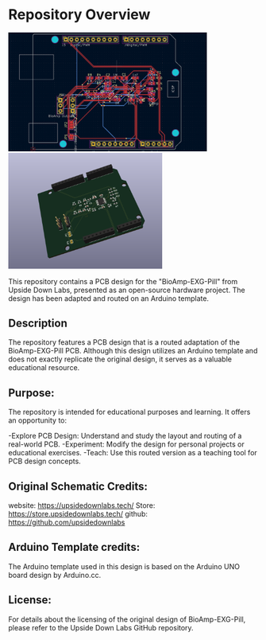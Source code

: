 # Repository Overview


<img src="https://github.com/KushalVenX/BioAmp-Ard-PCBD/blob/main/IMAGES/Routing.png" width="400" />  <img src="https://github.com/KushalVenX/BioAmp-Ard-PCBD/blob/main/IMAGES/3Dview.png" width="310" />


This repository contains a PCB design for the "BioAmp-EXG-Pill" from Upside Down Labs, presented as an open-source hardware project. The design has been adapted and routed on an Arduino template.

## Description


The repository features a PCB design that is a routed adaptation of the BioAmp-EXG-Pill PCB. Although this design utilizes an Arduino template and does not exactly replicate the original design, it serves as a valuable educational resource.

## Purpose:

The repository is intended for educational purposes and learning. It offers an opportunity to:

-Explore PCB Design: Understand and study the layout and routing of a real-world PCB.
-Experiment: Modify the design for personal projects or educational exercises.
-Teach: Use this routed version as a teaching tool for PCB design concepts.

## Original Schematic Credits:

website: https://upsidedownlabs.tech/
Store: https://store.upsidedownlabs.tech/
github: https://github.com/upsidedownlabs

## Arduino Template credits:


The Arduino template used in this design is based on the Arduino UNO board design by Arduino.cc.

## License:

For details about the licensing of the original design of BioAmp-EXG-Pill, please refer to the Upside Down Labs GitHub repository.
